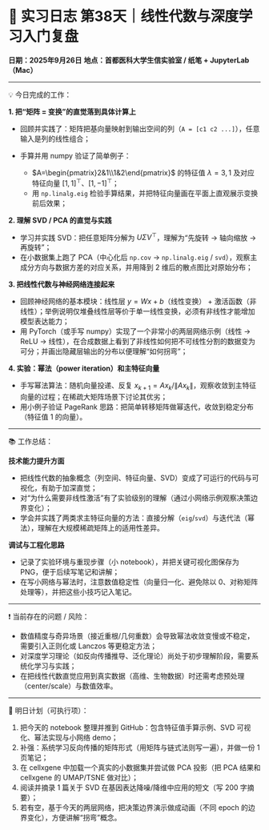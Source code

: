 # 🧬 实习日志 第38天｜线性代数与深度学习入门复盘

**日期：2025年9月26日**
**地点：首都医科大学生信实验室 / 纸笔 + JupyterLab（Mac）**

---

💡 今日完成的工作：

**1. 把“矩阵 = 变换”的直觉落到具体计算上**

* 回顾并实践了：矩阵把基向量映射到输出空间的列（`A = [c1 c2 ...]`），任意输入是列的线性组合；
* 手算并用 numpy 验证了简单例子：

  * $A=\begin{pmatrix}2&1\\1&2\end{pmatrix}$ 的特征值 $\lambda=3,1$ 及对应特征向量 $[1,1]^\top$、$[1,-1]^\top$；
  * 用 `np.linalg.eig` 检验手算结果，并把特征向量画在平面上直观展示变换前后效果；

**2. 理解 SVD / PCA 的直觉与实践**

* 学习并实践 SVD：把任意矩阵分解为 $U\Sigma V^\top$，理解为“先旋转 → 轴向缩放 → 再旋转”；
* 在小数据集上跑了 PCA（中心化后 `np.cov` → `np.linalg.eig` / `svd`），观察主成分方向与数据方差的对应关系，并用降到 2 维后的散点图比对原始分布；

**3. 把线性代数与神经网络连接起来**

* 回顾神经网络的基本模块：线性层 $y=Wx+b$（线性变换） + 激活函数（非线性）；举例说明仅堆叠线性层等价于单一线性变换，必须有非线性才能增加模型表达能力；
* 用 PyTorch（或手写 numpy）实现了一个非常小的两层网络示例（线性 → ReLU → 线性），在合成数据上看到了非线性如何把不可线性分割的数据变为可分；并画出隐藏层输出的分布以便理解“如何拐弯”；

**4. 实验：幂法（power iteration）和主特征向量**

* 手写幂法算法：随机向量投递、反复 $x_{k+1} = A x_k / \|A x_k\|$，观察收敛到主特征向量的过程；在稀疏大矩阵场景下讨论其优劣；
* 用小例子验证 PageRank 思路：把简单转移矩阵做幂迭代，收敛到稳定分布（特征值 1 的向量）。

---

📚 工作总结：

**技术能力提升方面**

* 把线性代数的抽象概念（列空间、特征向量、SVD）变成了可运行的代码与可视化，有助于加深直觉；
* 对“为什么需要非线性激活”有了实验级别的理解（通过小网络示例观察决策边界变化）；
* 学会并实践了两类求主特征向量的方法：直接分解（`eig`/`svd`）与迭代法（幂法），理解在大规模稀疏矩阵上的适用性差异。

**调试与工程化思路**

* 记录了实验环境与重现步骤（小 notebook），并把关键可视化图保存为 PNG，便于后续写笔记和讲解；
* 在写小网络与幂法时，注意数值稳定性（向量归一化、避免除以 0、对称矩阵处理等），并把这些小技巧记入笔记。

---

❗ 当前存在的问题 / 风险：

* 数值精度与奇异场景（接近重根/几何重数）会导致幂法收敛变慢或不稳定，需要引入正则化或 Lanczos 等更稳定方法；
* 对深度学习理论（如反向传播推导、泛化理论）尚处于初步理解阶段，需要系统化学习与实践；
* 在把线性代数直觉应用到真实数据（高维、生物数据）时还需考虑预处理（center/scale）与数值效率。

---

🎯 明日计划（可执行项）：

1. 把今天的 notebook 整理并推到 GitHub：包含特征值手算示例、SVD 可视化、幂法实现与小网络 demo；
2. 补强：系统学习反向传播的矩阵形式（用矩阵与链式法则写一遍），并做一份 1 页笔记；
3. 在 cellxgene 中加载一个真实的小数据集并尝试做 PCA 投影（把 PCA 结果和 cellxgene 的 UMAP/TSNE 做对比）；
4. 阅读并摘录 1 篇关于 SVD 在基因表达降噪/降维中应用的短文（写 200 字摘要）；
5. 若有空，基于今天的两层网络，把决策边界演示做成动画（不同 epoch 的边界变化），方便讲解“拐弯”概念。
